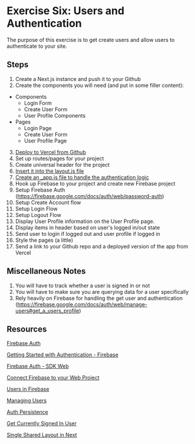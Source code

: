 # Exercise Six: Users and Authentication

The purpose of this exercise is to get create users and allow users to authenticate to your site.

## Steps

1. Create a Next.js instance and push it to your Github
2. Create the components you will need (and put in some filler content):

- Components
  - Login Form
  - Create User Form
  - User Profile Components
- Pages
  - Login Page
  - Create User Form
  - User Profile Page

3. [Deploy to Vercel from Github](https://vercel.com/new)
4. Set up routes/pages for your project
5. Create universal header for the project
6. [Insert it into the layout.js file](https://nextjs.org/docs/pages/building-your-application/routing/pages-and-layouts#layout-pattern)
7. [Create an \_app.js file to handle the authentication logic](https://nextjs.org/docs/pages/building-your-application/routing/pages-and-layouts#layout-pattern)
8. Hook up Firebase to your project and create new Firebase project
9. Setup Firebase Auth (https://firebase.google.com/docs/auth/web/password-auth)
10. Setup Create Account flow
11. Setup Login Flow
12. Setup Logout Flow
13. Display User Profile information on the User Profile page.
14. Display items in header based on user's logged in/out state
15. Send user to login if logged out and user profile if logged in
16. Style the pages (a little)
17. Send a link to your Github repo and a deployed version of the app from Vercel

## Miscellaneous Notes

1. You will have to track whether a user is signed in or not
2. You will have to make sure you are querying data for a user specifically
3. Rely heavily on Firebase for handling the get user and authentication (https://firebase.google.com/docs/auth/web/manage-users#get_a_users_profile)

## Resources

[Firebase Auth](https://firebase.google.com/docs/auth)

[Getting Started with Authentication - Firebase](https://firebase.google.com/docs/auth/web/start)

[Firebase Auth - SDK Web](https://firebase.google.com/docs/auth/web/password-auth)

[Connect Firebase to your Web Project](https://firebase.google.com/docs/web/setup)

[Users in Firebase](https://firebase.google.com/docs/auth/users)

[Managing Users](https://firebase.google.com/docs/auth/web/manage-users#get_the_currently_signed-in_user)

[Auth Persistence](https://firebase.google.com/docs/auth/web/auth-state-persistence)

[Get Currently Signed In User](https://firebase.google.com/docs/auth/web/manage-users#get_the_currently_signed-in_user)

[Single Shared Layout in Next](https://nextjs.org/docs/pages/building-your-application/routing/pages-and-layouts#layout-pattern)
